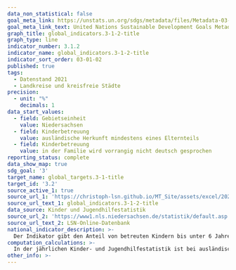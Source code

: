```yaml
---
data_non_statistical: false
goal_meta_link: https://unstats.un.org/sdgs/metadata/files/Metadata-03-01-01.pdf
goal_meta_link_text: United Nations Sustainable Development Goals Metadata (pdf 865kB)
graph_title: global_indicators.3-1-2-title
graph_type: line
indicator_number: 3.1.2
indicator_name: global_indicators.3-1-2-title
indicator_sort_order: 03-01-02
published: true
tags:
  - Datenstand 2021
  - Landkreise und kreisfreie Städte
precision:
  - unit: "%"
    decimals: 1
data_start_values:
  - field: Gebietseinheit
    value: Niedersachsen
  - field: Kinderbetreuung
    value: ausländische Herkunft mindestens eines Elternteils
  - field: Kinderbetreuung
    value: in der Familie wird vorrangig nicht deutsch gesprochen
reporting_status: complete
data_show_map: true
sdg_goal: '3'
target_name: global_targets.3-1-title
target_id: '3.2'
source_active_1: true
source_url_1: 'https://christoph-lsn.github.io/MT_Site/assets/excel/2021_3-1-2.xlsx'
source_url_text_1: global_indicators.3-1-2-title
data_source: Kinder und Jugendhilfestatistik
source_url_2: 'https://www1.nls.niedersachsen.de/statistik/default.asp'
source_url_text_2: LSN-Online-Datenbank
national_indicator_description: >-
  Der Indikator gibt den Anteil von betreuten Kindern bis unter 6 Jahren mit Zuwanderungsgeschichte in Tageseinrichtungen wieder. Dabei werden zwei unterschiedliche Definitionen über den Migrationshintergrund zu Grunde gelegt. Zum einen bezieht sich dieser auf die Herkunft der Eltern bzw. eines Elternteils, zum anderen auf die vorrangige Familiensprache. Beide Merkmale werden parallel erfasst und können isoliert betrachtet werden. Die frühkindliche Förderung ist insbesondere für Kinder mit Zuwanderungsgeschichte für den gesamten Bildungserfolg von zentraler Bedeutung. Insbesondere wird der Entwicklung der sprachlichen Fähigkeiten eine Schlüsselrolle bei der gesellschaftlichen Teilhabe zuerkannt, da unter anderem von den Sprachkenntnissen der Zugang zu Bildung, Ausbildung und Arbeitsmarkt abhängen.
computation_calculations: >-
  In der jährlichen Kinder- und Jugendhilfestatistik ist bei ausländischer Herkunft mindestens eines Elternteils anzugeben, ob die Mutter und bzw. oder der Vater des Kindes im Ausland geboren wurden. Hierbei ist die aktuelle Staatsangehörigkeit der Eltern nicht maßgeblich. Leben die Eltern nicht mehr zusammen, ist für die Angabe nur die Situation des Elternteils zu berücksichtigen, bei dem das Kind wohnt. Lebt ein neuer Partner mit im Haushalt, wird dessen Situation mit berücksichtigt. Zur Einschätzung der Teilhabe am gesellschaftlichen Leben des Kindes ist anzugeben, ob in der Familie vorrangig deutsch oder eine andere Sprache gesprochen wird. Stichtag der Statistik ist der 1. März. Die Gruppe der Kinder mit mindestens einem Elternteil ausländischer Herkunft ist zahlenmäßig größer als die Gruppe der Kinder, die zu Hause vorrangig nicht Deutsch spricht. Kinder in Kindertagespflege werden nicht berücksichtigt.
other_info: >-
---
```

